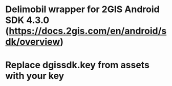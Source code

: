 # Delimobil wrapper for 2GIS Android SDK 4.3.0 (https://docs.2gis.com/en/android/sdk/overview)
# Replace dgissdk.key from assets with your key
